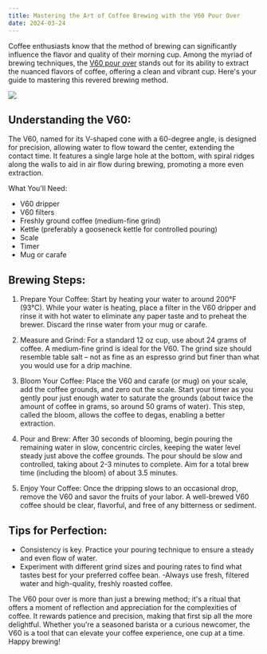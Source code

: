 ```yaml
---
title: Mastering the Art of Coffee Brewing with the V60 Pour Over
date: 2024-03-24
---
```


Coffee enthusiasts know that the method of brewing can significantly influence the flavor and quality of their morning cup. Among the myriad of brewing techniques, the [V60 pour over](https://www.hario-europe.com/collections/v60-dripper) stands out for its ability to extract the nuanced flavors of coffee, offering a clean and vibrant cup. Here's your guide to mastering this revered brewing method.

![](https://ik.imagekit.io/chrisjarling/luke-porter-iweAJreEerQ-unsplash.jpg?updatedAt=1711278206730)

## Understanding the V60:

The V60, named for its V-shaped cone with a 60-degree angle, is designed for precision, allowing water to flow toward the center, extending the contact time. It features a single large hole at the bottom, with spiral ridges along the walls to aid in air flow during brewing, promoting a more even extraction.

What You'll Need:

- V60 dripper
- V60 filters
- Freshly ground coffee (medium-fine grind)
- Kettle (preferably a gooseneck kettle for controlled pouring)
- Scale
- Timer
- Mug or carafe

## Brewing Steps:

1. Prepare Your Coffee:
   Start by heating your water to around 200°F (93°C). While your water is heating, place a filter in the V60 dripper and rinse it with hot water to eliminate any paper taste and to preheat the brewer. Discard the rinse water from your mug or carafe.

2. Measure and Grind:
   For a standard 12 oz cup, use about 24 grams of coffee. A medium-fine grind is ideal for the V60. The grind size should resemble table salt – not as fine as an espresso grind but finer than what you would use for a drip machine.

3. Bloom Your Coffee:
   Place the V60 and carafe (or mug) on your scale, add the coffee grounds, and zero out the scale. Start your timer as you gently pour just enough water to saturate the grounds (about twice the amount of coffee in grams, so around 50 grams of water). This step, called the bloom, allows the coffee to degas, enabling a better extraction.

4. Pour and Brew:
   After 30 seconds of blooming, begin pouring the remaining water in slow, concentric circles, keeping the water level steady just above the coffee grounds. The pour should be slow and controlled, taking about 2-3 minutes to complete. Aim for a total brew time (including the bloom) of about 3.5 minutes.

5. Enjoy Your Coffee:
   Once the dripping slows to an occasional drop, remove the V60 and savor the fruits of your labor. A well-brewed V60 coffee should be clear, flavorful, and free of any bitterness or sediment.

## Tips for Perfection:

- Consistency is key. Practice your pouring technique to ensure a steady and even flow of water.
- Experiment with different grind sizes and pouring rates to find what tastes best for your preferred coffee bean.
  -Always use fresh, filtered water and high-quality, freshly roasted coffee.

The V60 pour over is more than just a brewing method; it's a ritual that offers a moment of reflection and appreciation for the complexities of coffee. It rewards patience and precision, making that first sip all the more delightful. Whether you're a seasoned barista or a curious newcomer, the V60 is a tool that can elevate your coffee experience, one cup at a time. Happy brewing!
